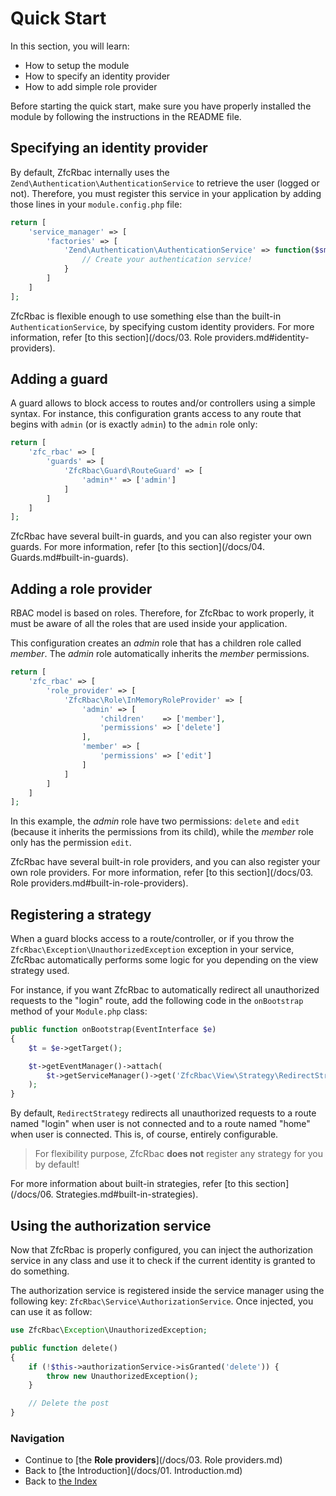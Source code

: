 # Quick Start

In this section, you will learn:

* How to setup the module
* How to specify an identity provider
* How to add simple role provider

Before starting the quick start, make sure you have properly installed the module by following the instructions in
the README file.

## Specifying an identity provider

By default, ZfcRbac internally uses the `Zend\Authentication\AuthenticationService` to retrieve the user (logged or
not). Therefore, you must register this service in your application by adding those lines in your `module.config.php` file:

```php
return [
    'service_manager' => [
        'factories' => [
	        'Zend\Authentication\AuthenticationService' => function($sm) {
	            // Create your authentication service!
	        }
	    ]
    ]
];
```

ZfcRbac is flexible enough to use something else than the built-in `AuthenticationService`, by specifying custom
identity providers. For more information, refer [to this section](/docs/03. Role providers.md#identity-providers).

## Adding a guard

A guard allows to block access to routes and/or controllers using a simple syntax. For instance, this configuration
grants access to any route that begins with `admin` (or is exactly `admin`) to the `admin` role only:

```php
return [
    'zfc_rbac' => [
        'guards' => [
	        'ZfcRbac\Guard\RouteGuard' => [
                'admin*' => ['admin']
	        ]
        ]
    ]
];
```

ZfcRbac have several built-in guards, and you can also register your own guards. For more information, refer
[to this section](/docs/04. Guards.md#built-in-guards).

## Adding a role provider

RBAC model is based on roles. Therefore, for ZfcRbac to work properly, it must be aware of all the roles that are
used inside your application.

This configuration creates an *admin* role that has a children role called *member*. The *admin* role automatically
inherits the *member* permissions.

```php
return [
    'zfc_rbac' => [
        'role_provider' => [
	        'ZfcRbac\Role\InMemoryRoleProvider' => [
	            'admin' => [
	                'children'    => ['member'],
	                'permissions' => ['delete']
	            ],
		        'member' => [
		            'permissions' => ['edit']
		        ]
	        ]
	    ]
    ]
];
```

In this example, the *admin* role have two permissions: `delete` and `edit` (because it inherits the permissions from
its child), while the *member* role only has the permission `edit`.

ZfcRbac have several built-in role providers, and you can also register your own role providers. For more information,
refer [to this section](/docs/03. Role providers.md#built-in-role-providers).

## Registering a strategy

When a guard blocks access to a route/controller, or if you throw the `ZfcRbac\Exception\UnauthorizedException`
exception in your service, ZfcRbac automatically performs some logic for you depending on the view strategy used.

For instance, if you want ZfcRbac to automatically redirect all unauthorized requests to the "login" route, add
the following code in the `onBootstrap` method of your `Module.php` class:

```php
public function onBootstrap(EventInterface $e)
{
    $t = $e->getTarget();

    $t->getEventManager()->attach(
        $t->getServiceManager()->get('ZfcRbac\View\Strategy\RedirectStrategy')
    );
}
```

By default, `RedirectStrategy` redirects all unauthorized requests to a route named "login" when user is not connected 
and to a route named "home" when user is connected. This is, of course, entirely configurable.

> For flexibility purpose, ZfcRbac **does not** register any strategy for you by default!

For more information about built-in strategies, refer [to this section](/docs/06. Strategies.md#built-in-strategies).

## Using the authorization service

Now that ZfcRbac is properly configured, you can inject the authorization service in any class and use it to check
if the current identity is granted to do something.

The authorization service is registered inside the service manager using the following key: `ZfcRbac\Service\AuthorizationService`.
Once injected, you can use it as follow:

```php
use ZfcRbac\Exception\UnauthorizedException;

public function delete()
{
    if (!$this->authorizationService->isGranted('delete')) {
        throw new UnauthorizedException();
    }

    // Delete the post
}
```

### Navigation

* Continue to [the **Role providers**](/docs/03. Role providers.md)
* Back to [the Introduction](/docs/01. Introduction.md)
* Back to [the Index](/docs/README.md)
